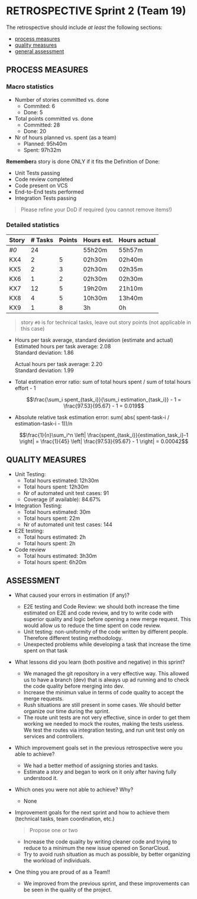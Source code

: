 # RETROSPECTIVE Sprint 2 (Team 19)

The retrospective should include _at least_ the following
sections:

- [process measures](#process-measures)
- [quality measures](#quality-measures)
- [general assessment](#assessment)

## PROCESS MEASURES

### Macro statistics

- Number of stories committed vs. done
  - Commited: 6
  - Done: 5
- Total points committed vs. done
  - Committed: 28
  - Done: 20
- Nr of hours planned vs. spent (as a team)
  - Planned: 95h40m
  - Spent: 97h32m

**Remember**a story is done ONLY if it fits the Definition of Done:

- Unit Tests passing
- Code review completed
- Code present on VCS
- End-to-End tests performed
- Integration Tests passing

> Please refine your DoD if required (you cannot remove items!)

### Detailed statistics

| Story | # Tasks | Points | Hours est. | Hours actual |
| ----- | ------- | ------ | ---------- | ------------ |
| _#0_  | 24      |        | 55h20m     | 55h57m       |
| KX4   | 2       | 5      | 02h30m     | 02h40m       |
| KX5   | 2       | 3      | 02h30m     | 02h35m       |
| KX6   | 1       | 2      | 02h30m     | 02h30m       |
| KX7   | 12      | 5      | 19h20m     | 21h10m       |
| KX8   | 4       | 5      | 10h30m     | 13h40m       |
| KX9   | 1       | 8      | 3h         | 0h           |

> story `#0` is for technical tasks, leave out story points (not applicable in this case)

- Hours per task average, standard deviation (estimate and actual)  
  Estimated hours per task average: 2.08  
  Standard deviation: 1.86

  Actual hours per task average: 2.20  
  Standard deviation: 1.99

- Total estimation error ratio: sum of total hours spent / sum of total hours effort - 1

  $$\frac{\sum_i spent_{task_i}}{\sum_i estimation_{task_i}} - 1 = \frac{97.53}{95.67} - 1 = 0.019$$

- Absolute relative task estimation error: sum( abs( spent-task-i / estimation-task-i - 1))/n

  $$\frac{1}{n}\sum_i^n \left| \frac{spent_{task_i}}{estimation_task_i}-1 \right| = \frac{1}{45} \left| \frac{97.53}{95.67} - 1 \right| = 0.00042$$

## QUALITY MEASURES

- Unit Testing:
  - Total hours estimated: 12h30m
  - Total hours spent: 12h30m
  - Nr of automated unit test cases: 91
  - Coverage (if available): 84.67%
- Integration Testing:
  - Total hours estimated: 30m
  - Total hours spent: 22m
  - Nr of automated unit test cases: 144
- E2E testing:
  - Total hours estimated: 2h
  - Total hours spent: 2h
- Code review
  - Total hours estimated: 3h30m
  - Total hours spent: 6h20m

## ASSESSMENT

- What caused your errors in estimation (if any)?

  - E2E testing and Code Review: we should both increase the time estimated on E2E and code review, and try to write code with superior quality and logic before opening a new merge request. This would allow us to reduce the time spent on code review.
  - Unit testing: non-uniformity of the code written by different people. Therefore different testing methodology.
  - Unexpected problems while developing a task that increase the time spent on that task

- What lessons did you learn (both positive and negative) in this sprint?

  - We managed the git repository in a very effective way. This allowed us to have a branch (dev) that is always up ad running and to check the code quality before merging into dev.
  - Increase the minimun value in terms of code quality to accept the merge requests.
  - Rush situations are still present in some cases. We should better organize our time during the sprint.
  - The route unit tests are not very effective, since in order to get them working we needed to mock the routes, making the tests useless. We test the routes via integration testing, and run unit test only on services and controllers.

- Which improvement goals set in the previous retrospective were you able to achieve?
  - We had a better method of assigning stories and tasks.
  - Estimate a story and began to work on it only after having fully understood it.
- Which ones you were not able to achieve? Why?

  - None

- Improvement goals for the next sprint and how to achieve them (technical tasks, team coordination, etc.)

  > Propose one or two

  - Increase the code quality by writing cleaner code and trying to reduce to a minimum the new issue opened on SonarCloud.
  - Try to avoid rush situation as much as possible, by better organizing the workload of individuals.

- One thing you are proud of as a Team!!
  - We improved from the previous sprint, and these improvements can be seen in the quality of the project.
